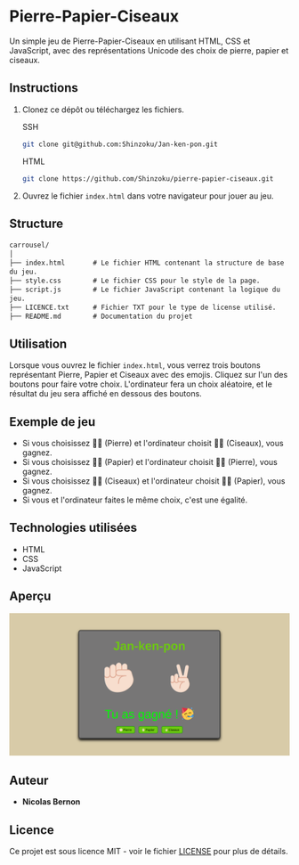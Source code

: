 # Pierre-Papier-Ciseaux

Un simple jeu de Pierre-Papier-Ciseaux en utilisant HTML, CSS et JavaScript, avec des représentations Unicode des choix de pierre, papier et ciseaux.

## Instructions

1. Clonez ce dépôt ou téléchargez les fichiers.
    
    SSH
    ```bash
    git clone git@github.com:Shinzoku/Jan-ken-pon.git
    ```
    
    HTML
    ```bash
    git clone https://github.com/Shinzoku/pierre-papier-ciseaux.git
    ```

2. Ouvrez le fichier `index.html` dans votre navigateur pour jouer au jeu.

## Structure

```plaintext
carrousel/
│
├── index.html       # Le fichier HTML contenant la structure de base du jeu.
├── style.css        # Le fichier CSS pour le style de la page.
├── script.js        # Le fichier JavaScript contenant la logique du jeu.
├── LICENCE.txt      # Fichier TXT pour le type de license utilisé.
├── README.md        # Documentation du projet
```

## Utilisation

Lorsque vous ouvrez le fichier `index.html`, vous verrez trois boutons représentant Pierre, Papier et Ciseaux avec des emojis. Cliquez sur l'un des boutons pour faire votre choix. L'ordinateur fera un choix aléatoire, et le résultat du jeu sera affiché en dessous des boutons.

## Exemple de jeu

- Si vous choisissez ✊🏻 (Pierre) et l'ordinateur choisit ✌🏻 (Ciseaux), vous gagnez.
- Si vous choisissez 🖐🏻 (Papier) et l'ordinateur choisit ✊🏻 (Pierre), vous gagnez.
- Si vous choisissez ✌🏻 (Ciseaux) et l'ordinateur choisit 🖐🏻 (Papier), vous gagnez.
- Si vous et l'ordinateur faites le même choix, c'est une égalité.

## Technologies utilisées

- HTML
- CSS
- JavaScript

## Aperçu

![Aperçu du jeu Pierre-Papier-Ciseaux](screenshot.png)

## Auteur

- **Nicolas Bernon**

## Licence

Ce projet est sous licence MIT - voir le fichier [LICENSE](https://choosealicense.com/licenses/mit/) pour plus de détails.
